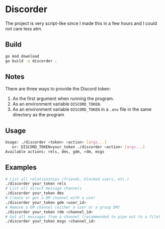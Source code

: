 # Discorder

The project is very script-like since I made this in a few hours and I could not care less atm.

## Build

```bash
go mod download
go build -o discorder .
```

## Notes

There are three ways to provide the Discord token:

1. As the first argument when running the program.
2. As an environment variable `DISCORD_TOKEN`.
3. As an environment variable `DISCORD_TOKEN` in a `.env` file in the same directory as the program

## Usage

```bash
Usage: ./discorder <token> <action> [args...]
   or: DISCORD_TOKEN=your_token ./discorder <action> [args...]
Available actions: rels, dms, gdm, rdm, msgs
```

## Examples

```bash
# List all relationships (friends, blocked users, etc.)
./discorder your_token rels
# List all direct message channels
./discorder your_token dms
# Create or get a DM channel with a user
./discorder your_token gdm <user_id>
# Remove a DM channel (either a user or a group DM)
./discorder your_token rdm <channel_id>
# Get all messages from a channel (recommended to pipe out to a file)
./discorder your_token msgs <channel_id>
```
